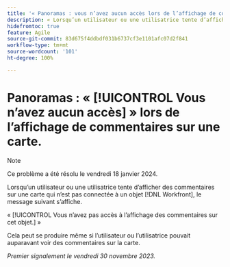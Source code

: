 ```yaml
---
title: '« Panoramas : vous n’avez aucun accès lors de l’affichage de commentaires sur une carte. »'
description: « Lorsqu’un utilisateur ou une utilisatrice tente d’afficher des commentaires sur une carte qui n’est pas connectée à un objet Workfront, un message d’erreur s’affiche. »
hidefromtoc: true
feature: Agile
source-git-commit: 83d675f4ddbdf031b6737cf3e1101afc07d2f841
workflow-type: tm+mt
source-wordcount: '101'
ht-degree: 100%

---
```



# Panoramas : « [!UICONTROL Vous n’avez aucun accès] » lors de l’affichage de commentaires sur une carte.

>[!NOTE]
>
>Ce problème a été résolu le vendredi 18 janvier 2024.

Lorsqu’un utilisateur ou une utilisatrice tente d’afficher des commentaires sur une carte qui n’est pas connectée à un objet [!DNL Workfront], le message suivant s’affiche.

« [!UICONTROL Vous n’avez pas accès à l’affichage des commentaires sur cet objet.] »

Cela peut se produire même si l’utilisateur ou l’utilisatrice pouvait auparavant voir des commentaires sur la carte.

_Premier signalement le vendredi 30 novembre 2023._
